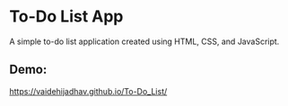 # To-Do List App
A simple to-do list application created using HTML, CSS, and JavaScript.

## Demo:
https://vaidehijadhav.github.io/To-Do_List/
